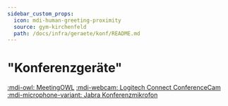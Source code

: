 ```yaml
---
sidebar_custom_props:
  icon: mdi-human-greeting-proximity
  source: gym-kirchenfeld
  path: /docs/infra/geraete/konf/README.md
---
```


#  "Konferenzgeräte"


[:mdi-owl: MeetingOWL](owl/)
[:mdi-webcam: Logitech Connect ConferenceCam](logitech/)
[:mdi-microphone-variant: Jabra Konferenzmikrofon](jabra/)


